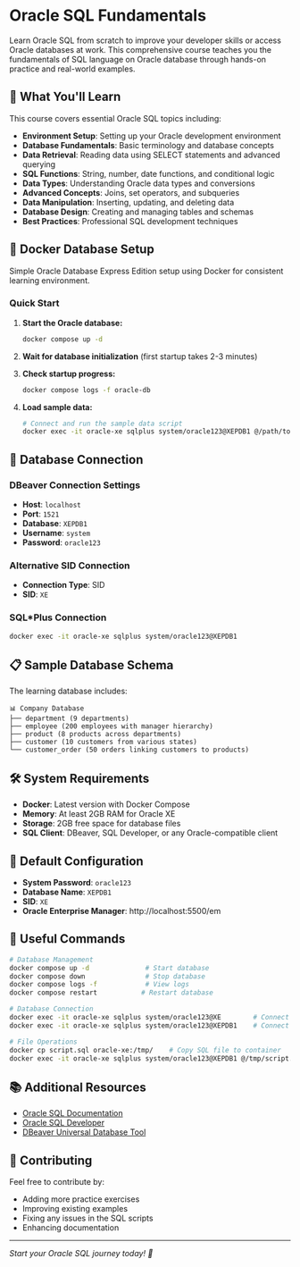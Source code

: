 # Oracle SQL Fundamentals

Learn Oracle SQL from scratch to improve your developer skills or access Oracle databases at work. This comprehensive course teaches you the fundamentals of SQL language on Oracle database through hands-on practice and real-world examples.

## 🎯 What You'll Learn

This course covers essential Oracle SQL topics including:

- **Environment Setup**: Setting up your Oracle development environment
- **Database Fundamentals**: Basic terminology and database concepts
- **Data Retrieval**: Reading data using SELECT statements and advanced querying
- **SQL Functions**: String, number, date functions, and conditional logic
- **Data Types**: Understanding Oracle data types and conversions
- **Advanced Concepts**: Joins, set operators, and subqueries
- **Data Manipulation**: Inserting, updating, and deleting data
- **Database Design**: Creating and managing tables and schemas
- **Best Practices**: Professional SQL development techniques

## 🐳 Docker Database Setup

Simple Oracle Database Express Edition setup using Docker for consistent learning environment.

### Quick Start

1. **Start the Oracle database:**

   ```bash
   docker compose up -d
   ```

2. **Wait for database initialization** (first startup takes 2-3 minutes)

3. **Check startup progress:**

   ```bash
   docker compose logs -f oracle-db
   ```

4. **Load sample data:**
   ```bash
   # Connect and run the sample data script
   docker exec -it oracle-xe sqlplus system/oracle123@XEPDB1 @/path/to/02-Sample-Data/sample_data.sql
   ```

## 🔌 Database Connection

### DBeaver Connection Settings

- **Host**: `localhost`
- **Port**: `1521`
- **Database**: `XEPDB1`
- **Username**: `system`
- **Password**: `oracle123`

### Alternative SID Connection

- **Connection Type**: SID
- **SID**: `XE`

### SQL\*Plus Connection

```bash
docker exec -it oracle-xe sqlplus system/oracle123@XEPDB1
```

## 📋 Sample Database Schema

The learning database includes:

```
📊 Company Database
├── department (9 departments)
├── employee (200 employees with manager hierarchy)
├── product (8 products across departments)
├── customer (10 customers from various states)
└── customer_order (50 orders linking customers to products)
```

## 🛠 System Requirements

- **Docker**: Latest version with Docker Compose
- **Memory**: At least 2GB RAM for Oracle XE
- **Storage**: 2GB free space for database files
- **SQL Client**: DBeaver, SQL Developer, or any Oracle-compatible client

## 📝 Default Configuration

- **System Password**: `oracle123`
- **Database Name**: `XEPDB1`
- **SID**: `XE`
- **Oracle Enterprise Manager**: http://localhost:5500/em

## 🚀 Useful Commands

```bash
# Database Management
docker compose up -d              # Start database
docker compose down               # Stop database
docker compose logs -f            # View logs
docker compose restart           # Restart database

# Database Connection
docker exec -it oracle-xe sqlplus system/oracle123@XE        # Connect via SID
docker exec -it oracle-xe sqlplus system/oracle123@XEPDB1    # Connect via PDB

# File Operations
docker cp script.sql oracle-xe:/tmp/    # Copy SQL file to container
docker exec -it oracle-xe sqlplus system/oracle123@XEPDB1 @/tmp/script.sql
```

## 📚 Additional Resources

- [Oracle SQL Documentation](https://docs.oracle.com/en/database/oracle/oracle-database/)
- [Oracle SQL Developer](https://www.oracle.com/database/sqldeveloper/)
- [DBeaver Universal Database Tool](https://dbeaver.io/)

## 🤝 Contributing

Feel free to contribute by:

- Adding more practice exercises
- Improving existing examples
- Fixing any issues in the SQL scripts
- Enhancing documentation

---

_Start your Oracle SQL journey today! 🚀_
